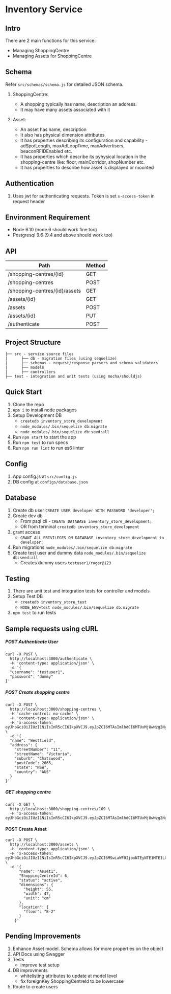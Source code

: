# Inventory Service

## Intro

There are 2 main functions for this service:

-   Managing ShoppingCentre
-   Managing Assets for ShoppingCentre


## Schema

Refer `src/schemas/schema.js` for detailed JSON schema.

1. ShoppingCentre:
    - A shopping typically has name, description an address.
    - It may have many assets associated with it

2. Asset:
    - An asset has name, description
    - It also has physical dimension attributes
    - It has properties describing its configuration and capability - adSpotLength, maxAdLoopTime, maxAdvertisers, beaconRFIDEnabled etc.
    - It has properties which describe its pyhysical location in the shopping-centre like: floor, mainCorridor, shopNumber etc.
    - It has properties to describe how asset is displayed or mounted



## Authentication
1. Uses jwt for authenticating requests. Token is set `x-access-token` in request header

## Environment Requirement

-   Node 6.10 (node 6 should work fine too)
-   Postgresql 9.6 (9.4 and above should work too)

## API

| Path                                                    | Method |
| ------------------------------------------------------- | ------ |
| /shopping-centres/{id}                                  | GET    |
| /shopping-centres                                       | POST   |
| /shopping-centres/{id}/assets                           | GET    |
| /assets/{id}                                            | GET    |
| /assets                                                 | POST   |
| /assets/{id}                                            | PUT    |
| /authenticate                                           | POST   |


## Project Structure

```
├── src - service source files
|      ├── db - migration files (using sequelize)
|      ├── schemas - request/response parsers and schema validators
|      ├── models
|      ├── controllers
├── test - integration and unit tests (using mocha/shouldjs)
```

## Quick Start

1. Clone the repo
2. `npm i` to install node packages
3. Setup Development DB
    - `createdb inventory_store_development`
    - `node_modules/.bin/sequelize db:migrate`
    - `node_modules/.bin/sequelize db:seed:all`
4. Run `npm start` to start the app
5. Run `npm test` to run specs
6. Run `npm run lint` to run es6 linter

## Config
1. App config.js at `src/config.js`
2. DB config at `configs/database.json`

## Database

1. Create db user `CREATE USER developer WITH PASSWORD 'developer';`
2. Create dev db
    - From psql cli - `CREATE DATABASE inventory_store_development;`
    - OR from terminal `createdb inventory_store_development`
3. grant access
    - `GRANT ALL PRIVILEGES ON DATABASE inventory_store_development to developer;`
4. Run migrations `node_modules/.bin/sequelize db:migrate`
5. Create test user and dummy data `node_modules/.bin/sequelize db:seed:all`
    - Creates dummy users `testuser1/roger@123`

## Testing

1. There are unit test and integration tests for controller and models
2. Setup Test DB
    - `createdb inventory_store_test`
    - `NODE_ENV=test node_modules/.bin/sequelize db:migrate`
3. `npm test` to run tests

## Sample requests using cURL

##### POST Authenticate User
```
curl -X POST \
  http://localhost:3000/authenticate \
  -H 'content-type: application/json' \
  -d '{
  "username": "testuser1",
  "password": "dummy"
}'
```
##### POST Create shopping centre
```
curl -X POST \
  http://localhost:3000/shopping-centres \
  -H 'cache-control: no-cache' \
  -H 'content-type: application/json' \
  -H 'x-access-token: eyJhbGciOiJIUzI1NiIsInR5cCI6IkpXVCJ9.eyJpZCI6MTAsImlhdCI6MTUxMjUwNzg2NywiZXhwIjoxNTEyNTExNDY3fQ.OtQaFY4sB1aj9DDjpXe_9oRykZeL14MM_qM1V5Z6e7Q' \
  -d '{
  "name": "Westfield",
  "address": {
    "streetNumber": "11",
    "streetName": "Victoria",
    "suburb": "Chatswood",
    "postCode": 2065,
    "state": "NSW",
    "country": "AUS"
  }
}'
```
##### GET shopping centre
```
curl -X GET \
  http://localhost:3000/shopping-centres/169 \
  -H 'x-access-token: eyJhbGciOiJIUzI1NiIsInR5cCI6IkpXVCJ9.eyJpZCI6MTAsImlhdCI6MTUxMjUwNzg2NywiZXhwIjoxNTEyNTExNDY3fQ.OtQaFY4sB1aj9DDjpXe_9oRykZeL14MM_qM1V5Z6e7Q'
```

#### POST Create Asset
```
curl -X POST \
  http://localhost:3000/assets \
  -H 'content-type: application/json' \
  -H 'x-access-token: eyJhbGciOiJIUzI1NiIsInR5cCI6IkpXVCJ9.eyJpZCI6MSwiaWF0IjoxNTEyNTE1MTE1LCJleHAiOjE1MTI1MTg3MTV9.rxpMiN2KikGrHipdPsbk2_EPu3pcwKgs4UFBc_amHsY' \
  -d '{
      "name": "Asset1",
      "ShoppingCentreId": 6,
      "status": "active",
      "dimensions": {
        "height": 55,
        "width": 47,
        "unit": "cm"
      },
      "location": {
        "floor": "B-2"
      }
    }'
```

## Pending Improvements
1. Enhance Asset model. Schema allows for more properties on the object
2. API Docs using Swagger
3. Tests
     - improve test setup
4. DB improvments
    - whitelisting attributes to update at model level
    - fix foreignKey ShoppingCentreId to be lowercase
5. Route to create users

